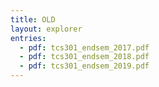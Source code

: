```yaml
---
title: OLD
layout: explorer
entries:
  - pdf: tcs301_endsem_2017.pdf
  - pdf: tcs301_endsem_2018.pdf
  - pdf: tcs301_endsem_2019.pdf
---
```

